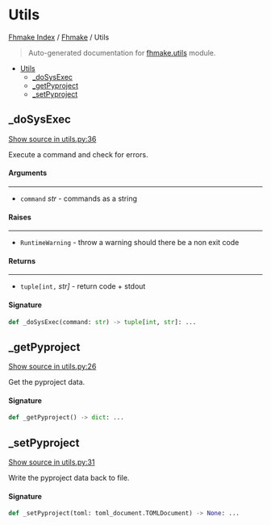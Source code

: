 # Utils

[Fhmake Index](../README.md#fhmake-index) / [Fhmake](./index.md#fhmake) / Utils

> Auto-generated documentation for [fhmake.utils](../../../fhmake/utils.py) module.

- [Utils](#utils)
  - [_doSysExec](#_dosysexec)
  - [_getPyproject](#_getpyproject)
  - [_setPyproject](#_setpyproject)

## _doSysExec

[Show source in utils.py:36](../../../fhmake/utils.py#L36)

Execute a command and check for errors.

#### Arguments

----
 - `command` *str* - commands as a string

#### Raises

------
 - `RuntimeWarning` - throw a warning should there be a non exit code

#### Returns

-------
 - `tuple[int,` *str]* - return code + stdout

#### Signature

```python
def _doSysExec(command: str) -> tuple[int, str]: ...
```



## _getPyproject

[Show source in utils.py:26](../../../fhmake/utils.py#L26)

Get the pyproject data.

#### Signature

```python
def _getPyproject() -> dict: ...
```



## _setPyproject

[Show source in utils.py:31](../../../fhmake/utils.py#L31)

Write the pyproject data back to file.

#### Signature

```python
def _setPyproject(toml: toml_document.TOMLDocument) -> None: ...
```